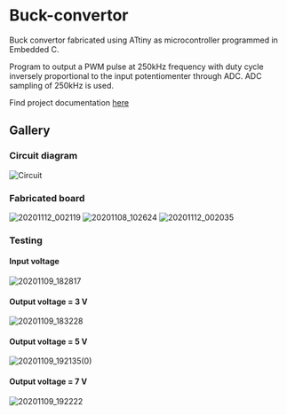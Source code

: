 # Buck-convertor 
Buck convertor fabricated using ATtiny as microcontroller programmed in Embedded C. 

Program to output a PWM pulse at 250kHz frequency with duty cycle inversely proportional
to the input potentiomenter through ADC.
ADC sampling of 250kHz is used.

Find project documentation [here](https://drive.google.com/file/d/117elJ6Tu-LR8vN_SI4Qy9OFIPNebtAPb/view?usp=sharing)

## Gallery
### Circuit diagram
![Circuit](https://user-images.githubusercontent.com/63254914/119215589-42c22500-baec-11eb-8b82-8534462a3ff1.png)

### Fabricated board 
![20201112_002119](https://user-images.githubusercontent.com/63254914/119215604-579eb880-baec-11eb-88c8-8d222d860077.jpg)
![20201108_102624](https://user-images.githubusercontent.com/63254914/119215605-5a011280-baec-11eb-953c-6fbda654550a.jpg)
![20201112_002035](https://user-images.githubusercontent.com/63254914/119215766-5c17a100-baed-11eb-88f9-d48f004cfbd5.jpg)


### Testing
#### Input voltage
![20201109_182817](https://user-images.githubusercontent.com/63254914/119215696-ffb48180-baec-11eb-93ee-346dd7aa82c2.jpg)

#### Output voltage = 3 V
![20201109_183228](https://user-images.githubusercontent.com/63254914/119215697-04793580-baed-11eb-851f-3f1b0a50ea96.jpg)

#### Output voltage = 5 V
![20201109_192135(0)](https://user-images.githubusercontent.com/63254914/119215701-093de980-baed-11eb-90e6-6a1681002637.jpg)

#### Output voltage = 7 V
![20201109_192222](https://user-images.githubusercontent.com/63254914/119215702-18249c00-baed-11eb-96bf-fb024fc6e54e.jpg)


